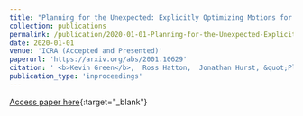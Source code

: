 ```yaml
---
title: "Planning for the Unexpected: Explicitly Optimizing Motions for Ground Uncertainty in Running"
collection: publications
permalink: /publication/2020-01-01-Planning-for-the-Unexpected-Explicitly-Optimizing-Motions-for-Ground-Uncertainty-in-Running
date: 2020-01-01
venue: 'ICRA (Accepted and Presented)'
paperurl: 'https://arxiv.org/abs/2001.10629'
citation: ' <b>Kevin Green</b>,  Ross Hatton,  Jonathan Hurst, &quot;Planning for the Unexpected: Explicitly Optimizing Motions for Ground Uncertainty in Running.&quot; ICRA (Accepted and Presented), 2020.'
publication_type: 'inproceedings'
---
```

[Access paper here](https://arxiv.org/abs/2001.10629){:target="_blank"}
